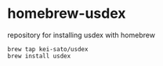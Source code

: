 # homebrew-usdex
repository for installing usdex with homebrew 

```
brew tap kei-sato/usdex
brew install usdex
```
